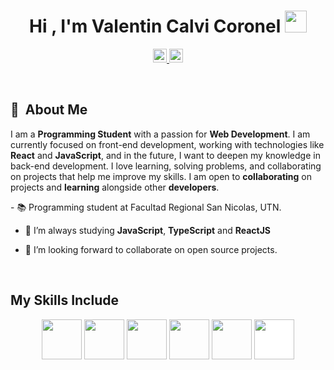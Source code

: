<h1 align="center"><b>Hi , I'm Valentin Calvi Coronel </b><img src="https://media.giphy.com/media/hvRJCLFzcasrR4ia7z/giphy.gif" width="35"></h1>
<p align="center">
    <a href="https://www.linkedin.com/in/brijesh-dhanani-8a2061141">
      <img alt="Brijesh Dhanani" width="22px" src="https://cdn.jsdelivr.net/npm/simple-icons@v3/icons/linkedin.svg" />
    </a>
    <a href="https://www.instagram.com/singer_brijesh_dhanani">
      <img alt="Brijesh Dhanani" width="22px" src="https://cdn.jsdelivr.net/npm/simple-icons@v3/icons/instagram.svg" />
    </a>
  </p>
<br>
<div>

  ## 🧭 &nbsp;About Me
<p>I am a <strong>Programming Student</strong> with a passion for <strong>Web Development</strong>. I am currently focused on front-end development, working with technologies like <strong>React</strong> and <strong>JavaScript</strong>, and in the future, I want to deepen my knowledge in back-end development. I love learning, solving problems, and collaborating on projects that help me improve my skills.  
I am open to <strong>collaborating</strong> on projects and <strong>learning</strong> alongside other <strong>developers</strong>.
</p>
  - 📚 Programming student at Facultad Regional San Nicolas, UTN.
  
  <!-- - 🔭 I'm currently working on <a href="#">MyJob</a> -->

  - 🌱  I’m always studying **JavaScript**, **TypeScript** and **ReactJS**

  - 👯 I’m looking forward to collaborate on open source projects.

  <br>
  

</div>

## My Skills Include
<p align="center"><img src="https://cdn.jsdelivr.net/gh/devicons/devicon/icons/react/react-original.svg" style="height: 4rem"/>
<img src="https://cdn.jsdelivr.net/gh/devicons/devicon/icons/html5/html5-original-wordmark.svg" style="height: 4rem"/>
<img src="https://cdn.jsdelivr.net/gh/devicons/devicon/icons/css3/css3-original-wordmark.svg" style="height: 4rem"/>
<img src="https://cdn.jsdelivr.net/gh/devicons/devicon/icons/javascript/javascript-plain.svg" style="height: 4rem"/>
<img src="https://cdn.jsdelivr.net/gh/devicons/devicon/icons/git/git-plain.svg" style="height: 4rem"/>
<img src="https://cdn.jsdelivr.net/gh/devicons/devicon/icons/github/github-original-wordmark.svg" style="height: 4rem; background-color:white"/>

